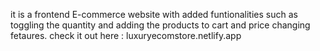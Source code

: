 it is a frontend E-commerce website with added funtionalities such as toggling the quantity and adding the products to cart and price changing fetaures. 
check it out here : luxuryecomstore.netlify.app
